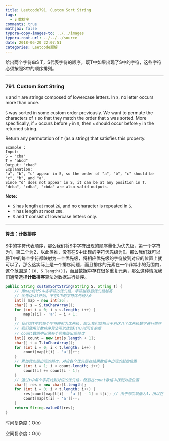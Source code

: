 ```yaml
---
title: Leetcode791. Custom Sort String
tags:
  - 计数排序
comments: true
mathjax: false
typora-copy-images-to: ../../images
typora-root-url: ../../../source
date: 2018-06-20 22:07:51
categories: Leetcode题解
---
```


给出两个字符串S T，S代表字符的顺序，既T中如果出现了S中的字符，这些字符必须按照S中的顺序排列。

<!-- more -->

---

### 791. Custom Sort String

`S` and `T` are strings composed of lowercase letters. In `S`, no letter occurs more than once.

`S` was sorted in some custom order previously. We want to permute the characters of `T` so that they match the order that `S` was sorted. More specifically, if `x` occurs before `y` in `S`, then `x` should occur before `y` in the returned string.

Return any permutation of `T` (as a string) that satisfies this property.

```
Example :
Input: 
S = "cba"
T = "abcd"
Output: "cbad"
Explanation: 
"a", "b", "c" appear in S, so the order of "a", "b", "c" should be "c", "b", and "a". 
Since "d" does not appear in S, it can be at any position in T. "dcba", "cdba", "cbda" are also valid outputs.
```

 

**Note:**

- `S` has length at most `26`, and no character is repeated in `S`.
- `T` has length at most `200`.
- `S` and `T` consist of lowercase letters only.

---

#### 算法：计数排序

S中的字符代表顺序，那么我们将S中字符出现的顺序量化为优先级，第一个字符为1，第二个为2，以此类推，没有在S中出现的字符优先级为0。那么我们就可以将T中的每个字符都映射为一个优先级，将相应优先级的字符放到对应的位置上就可以了，那么这实际上是一个排序问题，而且排序的元素在一个非常小的范围内，这个范围是：`[0, S.length()]`，而且数据中存在很多重复元素，那么这种情况我们通常选择**计数排序**算法对数据进行排序。

```java
public String customSortString(String S, String T) {
    // 用map统计S中各字符的优先级，字符越靠后优先级越高
    // 优先级从1开始，不在S中的字符优先级为0
    int[] map = new int[26];
    char[] s = S.toCharArray();
    for (int i = 0; i < s.length; i++) {
        map[s[i] - 'a'] = i + 1;
    }
    // 我们将T中的每个字符映射为优先级，那么我们就相当于对这几个优先级数字进行排序
    // 我们使用计数排序算法可以达到O(n)时间复杂度
    // count数组中记录各个优先级出现频次
    int[] count = new int[s.length + 1];
    char[] t = T.toCharArray();
    for (int i = 0; i < t.length; i++) {
        count[map[t[i] - 'a']]++;
    }
    // 累加优先级出现的频次，对应各个优先级在结果数组中出现的起始位置
    for (int i = 1; i < count.length; i++) {
        count[i] += count[i - 1];
    }
    // 通过t中每个字符找到对应的优先级，然后在count数组中找到对应位置
    char[] res = new char[t.length];
    for (int i = 0; i < t.length; i++) {
        res[count[map[t[i] - 'a']] - 1] = t[i]; // 由于频次最低为1，所以在映射时要注意索引-1
        count[map[t[i] - 'a']]--;
    }
    return String.valueOf(res);
}
```

时间复杂度：O(n)

空间复杂度：O(n)